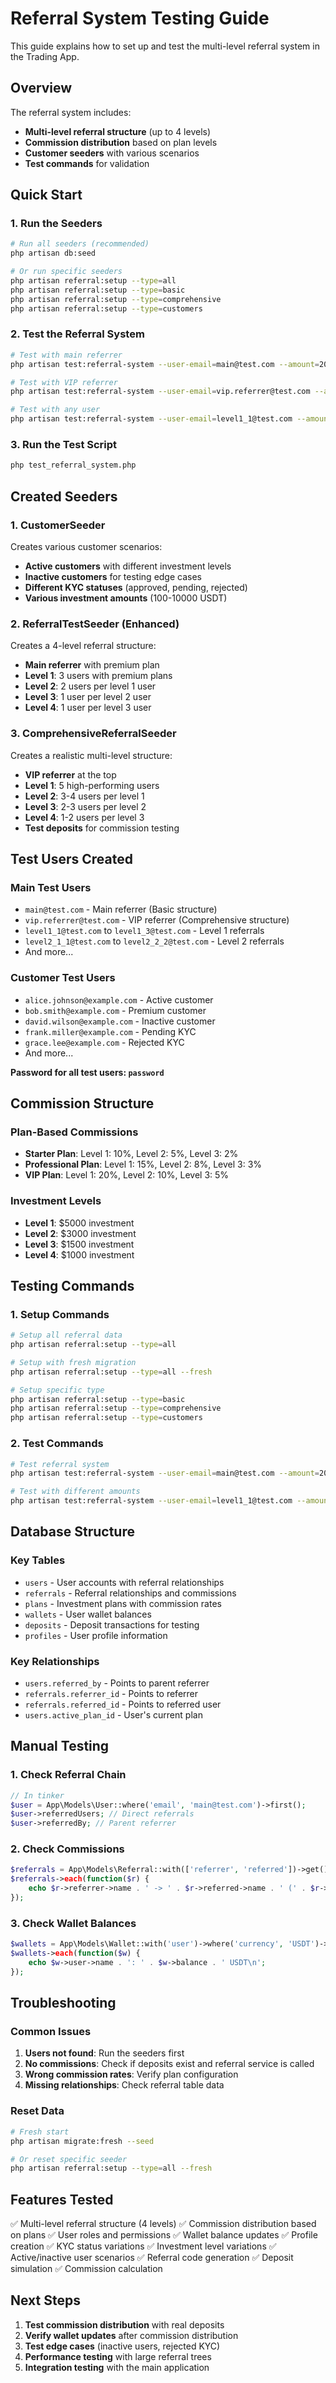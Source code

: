 # Referral System Testing Guide

This guide explains how to set up and test the multi-level referral system in the Trading App.

## Overview

The referral system includes:
- **Multi-level referral structure** (up to 4 levels)
- **Commission distribution** based on plan levels
- **Customer seeders** with various scenarios
- **Test commands** for validation

## Quick Start

### 1. Run the Seeders

```bash
# Run all seeders (recommended)
php artisan db:seed

# Or run specific seeders
php artisan referral:setup --type=all
php artisan referral:setup --type=basic
php artisan referral:setup --type=comprehensive
php artisan referral:setup --type=customers
```

### 2. Test the Referral System

```bash
# Test with main referrer
php artisan test:referral-system --user-email=main@test.com --amount=2000

# Test with VIP referrer
php artisan test:referral-system --user-email=vip.referrer@test.com --amount=5000

# Test with any user
php artisan test:referral-system --user-email=level1_1@test.com --amount=1500
```

### 3. Run the Test Script

```bash
php test_referral_system.php
```

## Created Seeders

### 1. CustomerSeeder
Creates various customer scenarios:
- **Active customers** with different investment levels
- **Inactive customers** for testing edge cases
- **Different KYC statuses** (approved, pending, rejected)
- **Various investment amounts** (100-10000 USDT)

### 2. ReferralTestSeeder (Enhanced)
Creates a 4-level referral structure:
- **Main referrer** with premium plan
- **Level 1**: 3 users with premium plans
- **Level 2**: 2 users per level 1 user
- **Level 3**: 1 user per level 2 user
- **Level 4**: 1 user per level 3 user

### 3. ComprehensiveReferralSeeder
Creates a realistic multi-level structure:
- **VIP referrer** at the top
- **Level 1**: 5 high-performing users
- **Level 2**: 3-4 users per level 1
- **Level 3**: 2-3 users per level 2
- **Level 4**: 1-2 users per level 3
- **Test deposits** for commission testing

## Test Users Created

### Main Test Users
- `main@test.com` - Main referrer (Basic structure)
- `vip.referrer@test.com` - VIP referrer (Comprehensive structure)
- `level1_1@test.com` to `level1_3@test.com` - Level 1 referrals
- `level2_1_1@test.com` to `level2_2_2@test.com` - Level 2 referrals
- And more...

### Customer Test Users
- `alice.johnson@example.com` - Active customer
- `bob.smith@example.com` - Premium customer
- `david.wilson@example.com` - Inactive customer
- `frank.miller@example.com` - Pending KYC
- `grace.lee@example.com` - Rejected KYC
- And more...

**Password for all test users: `password`**

## Commission Structure

### Plan-Based Commissions
- **Starter Plan**: Level 1: 10%, Level 2: 5%, Level 3: 2%
- **Professional Plan**: Level 1: 15%, Level 2: 8%, Level 3: 3%
- **VIP Plan**: Level 1: 20%, Level 2: 10%, Level 3: 5%

### Investment Levels
- **Level 1**: $5000 investment
- **Level 2**: $3000 investment
- **Level 3**: $1500 investment
- **Level 4**: $1000 investment

## Testing Commands

### 1. Setup Commands
```bash
# Setup all referral data
php artisan referral:setup --type=all

# Setup with fresh migration
php artisan referral:setup --type=all --fresh

# Setup specific type
php artisan referral:setup --type=basic
php artisan referral:setup --type=comprehensive
php artisan referral:setup --type=customers
```

### 2. Test Commands
```bash
# Test referral system
php artisan test:referral-system --user-email=main@test.com --amount=2000

# Test with different amounts
php artisan test:referral-system --user-email=level1_1@test.com --amount=5000
```

## Database Structure

### Key Tables
- `users` - User accounts with referral relationships
- `referrals` - Referral relationships and commissions
- `plans` - Investment plans with commission rates
- `wallets` - User wallet balances
- `deposits` - Deposit transactions for testing
- `profiles` - User profile information

### Key Relationships
- `users.referred_by` - Points to parent referrer
- `referrals.referrer_id` - Points to referrer
- `referrals.referred_id` - Points to referred user
- `users.active_plan_id` - User's current plan

## Manual Testing

### 1. Check Referral Chain
```php
// In tinker
$user = App\Models\User::where('email', 'main@test.com')->first();
$user->referredUsers; // Direct referrals
$user->referredBy; // Parent referrer
```

### 2. Check Commissions
```php
$referrals = App\Models\Referral::with(['referrer', 'referred'])->get();
$referrals->each(function($r) {
    echo $r->referrer->name . ' -> ' . $r->referred->name . ' (' . $r->commission_rate . '%)\n';
});
```

### 3. Check Wallet Balances
```php
$wallets = App\Models\Wallet::with('user')->where('currency', 'USDT')->get();
$wallets->each(function($w) {
    echo $w->user->name . ': ' . $w->balance . ' USDT\n';
});
```

## Troubleshooting

### Common Issues
1. **Users not found**: Run the seeders first
2. **No commissions**: Check if deposits exist and referral service is called
3. **Wrong commission rates**: Verify plan configuration
4. **Missing relationships**: Check referral table data

### Reset Data
```bash
# Fresh start
php artisan migrate:fresh --seed

# Or reset specific seeder
php artisan referral:setup --type=all --fresh
```

## Features Tested

✅ Multi-level referral structure (4 levels)
✅ Commission distribution based on plans
✅ User roles and permissions
✅ Wallet balance updates
✅ Profile creation
✅ KYC status variations
✅ Investment level variations
✅ Active/inactive user scenarios
✅ Referral code generation
✅ Deposit simulation
✅ Commission calculation

## Next Steps

1. **Test commission distribution** with real deposits
2. **Verify wallet updates** after commission distribution
3. **Test edge cases** (inactive users, rejected KYC)
4. **Performance testing** with large referral trees
5. **Integration testing** with the main application
